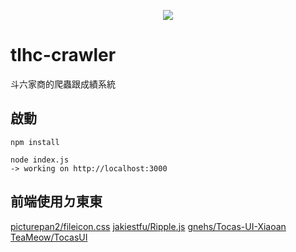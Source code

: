 <p align="center">
  <img src="https://github.com/TWScore/tlhc-crawler/blob/master/icon/icon.png?raw=true">
</p>

# tlhc-crawler
斗六家商的爬蟲跟成績系統

## 啟動
```
npm install
```
```
node index.js
-> working on http://localhost:3000
```
## 前端使用ㄉ東東
[picturepan2/fileicon.css](https://github.com/picturepan2/fileicon.css)
[jakiestfu/Ripple.js](https://github.com/jakiestfu/Ripple.js)
[gnehs/Tocas-UI-Xiaoan](https://github.com/gnehs/Tocas-UI-Xiaoan)
[TeaMeow/TocasUI](https://github.com/TeaMeow/TocasUI)
